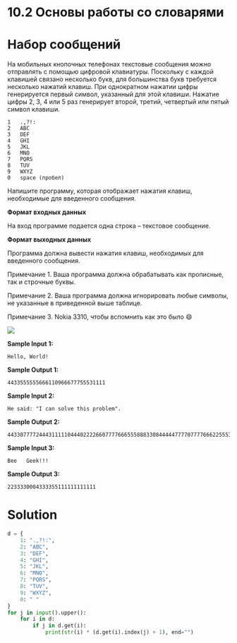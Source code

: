 # 10.2 Основы работы со словарями
# Набор сообщений
На мобильных кнопочных телефонах текстовые сообщения можно отправлять с помощью цифровой клавиатуры. Поскольку с каждой клавишей связано несколько букв, для большинства букв требуется несколько нажатий клавиш. При однократном нажатии цифры генерируется первый символ, указанный для этой клавиши. Нажатие цифры 2, 3, 4 или 5 раз генерирует второй, третий, четвертый или пятый символ клавиши.
```
1	.,?!:
2	ABC
3	DEF
4	GHI
5	JKL
6	MNO
7	PQRS
8	TUV
9	WXYZ
0	space (пробел)
```
Напишите программу, которая отображает нажатия клавиш, необходимые для введенного сообщения.

**Формат входных данных**

На вход программе подается одна строка – текстовое сообщение.

**Формат выходных данных**

Программа должна вывести нажатия клавиш, необходимых для введенного сообщения.

Примечание 1. Ваша программа должна обрабатывать как прописные, так и строчные буквы.

Примечание 2. Ваша программа должна игнорировать любые символы, не указанные в приведенной выше таблице.

Примечание 3. Nokia 3310, чтобы вспомнить как это было 😄

![](https://ucarecdn.com/c3aec5d1-54de-457a-8895-7ae647b8836d/)



**Sample Input 1:**
```
Hello, World!
```
**Sample Output 1:**
```
4433555555666110966677755531111
```
**Sample Input 2:**
```
He said: "I can solve this problem".
```
**Sample Output 2:**
```
44330777724443111110444022226607777666555888330844444777707777666225553361
```
**Sample Input 3:**
```
Bee   Geek!!!
```
**Sample Output 3:**
```
2233330004333355111111111111
```

# Solution
```python
d = {
    1: ".,?!:",
    2: "ABC",
    3: "DEF",
    4: "GHI",
    5: "JKL",
    6: "MNO",
    7: "PQRS",
    8: "TUV",
    9: "WXYZ",
    0: " "
}
for j in input().upper():
    for i in d:
        if j in d.get(i):
            print(str(i) * (d.get(i).index(j) + 1), end="")
```